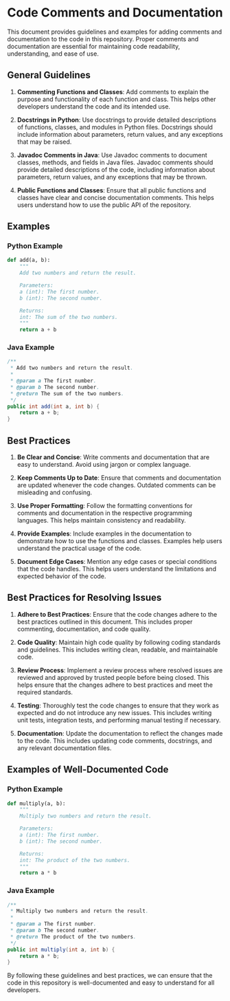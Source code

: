 # Code Comments and Documentation

This document provides guidelines and examples for adding comments and documentation to the code in this repository. Proper comments and documentation are essential for maintaining code readability, understanding, and ease of use.

## General Guidelines

1. **Commenting Functions and Classes**: Add comments to explain the purpose and functionality of each function and class. This helps other developers understand the code and its intended use.

2. **Docstrings in Python**: Use docstrings to provide detailed descriptions of functions, classes, and modules in Python files. Docstrings should include information about parameters, return values, and any exceptions that may be raised.

3. **Javadoc Comments in Java**: Use Javadoc comments to document classes, methods, and fields in Java files. Javadoc comments should provide detailed descriptions of the code, including information about parameters, return values, and any exceptions that may be thrown.

4. **Public Functions and Classes**: Ensure that all public functions and classes have clear and concise documentation comments. This helps users understand how to use the public API of the repository.

## Examples

### Python Example

```python
def add(a, b):
    """
    Add two numbers and return the result.

    Parameters:
    a (int): The first number.
    b (int): The second number.

    Returns:
    int: The sum of the two numbers.
    """
    return a + b
```

### Java Example

```java
/**
 * Add two numbers and return the result.
 *
 * @param a The first number.
 * @param b The second number.
 * @return The sum of the two numbers.
 */
public int add(int a, int b) {
    return a + b;
}
```

## Best Practices

1. **Be Clear and Concise**: Write comments and documentation that are easy to understand. Avoid using jargon or complex language.

2. **Keep Comments Up to Date**: Ensure that comments and documentation are updated whenever the code changes. Outdated comments can be misleading and confusing.

3. **Use Proper Formatting**: Follow the formatting conventions for comments and documentation in the respective programming languages. This helps maintain consistency and readability.

4. **Provide Examples**: Include examples in the documentation to demonstrate how to use the functions and classes. Examples help users understand the practical usage of the code.

5. **Document Edge Cases**: Mention any edge cases or special conditions that the code handles. This helps users understand the limitations and expected behavior of the code.

## Best Practices for Resolving Issues

1. **Adhere to Best Practices**: Ensure that the code changes adhere to the best practices outlined in this document. This includes proper commenting, documentation, and code quality.

2. **Code Quality**: Maintain high code quality by following coding standards and guidelines. This includes writing clean, readable, and maintainable code.

3. **Review Process**: Implement a review process where resolved issues are reviewed and approved by trusted people before being closed. This helps ensure that the changes adhere to best practices and meet the required standards.

4. **Testing**: Thoroughly test the code changes to ensure that they work as expected and do not introduce any new issues. This includes writing unit tests, integration tests, and performing manual testing if necessary.

5. **Documentation**: Update the documentation to reflect the changes made to the code. This includes updating code comments, docstrings, and any relevant documentation files.

## Examples of Well-Documented Code

### Python Example

```python
def multiply(a, b):
    """
    Multiply two numbers and return the result.

    Parameters:
    a (int): The first number.
    b (int): The second number.

    Returns:
    int: The product of the two numbers.
    """
    return a * b
```

### Java Example

```java
/**
 * Multiply two numbers and return the result.
 *
 * @param a The first number.
 * @param b The second number.
 * @return The product of the two numbers.
 */
public int multiply(int a, int b) {
    return a * b;
}
```

By following these guidelines and best practices, we can ensure that the code in this repository is well-documented and easy to understand for all developers.
